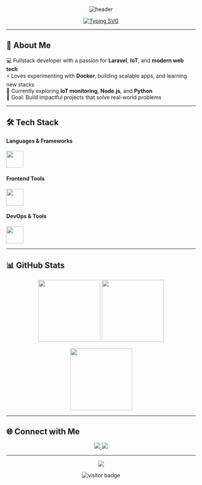 <!-- PROFIL README PREMIUM -->

<!-- Header Banner -->
<p align="center">
  <img src="https://capsule-render.vercel.app/api?type=waving&color=0:00C9FF,100:92FE9D&height=200&section=header&text=Hi%20There!%20I'm%20Roshit%20👋&fontSize=40&fontColor=ffffff" alt="header"/>
</p>

<!-- Typing Animation -->
<p align="center">
  <a href="https://git.io/typing-svg">
    <img src="https://readme-typing-svg.herokuapp.com?font=Fira+Code&weight=500&size=24&pause=1000&color=22F7FF&center=true&vCenter=true&width=700&lines=Fullstack+Web+Developer;Laravel+%26+PHP+Enthusiast;Loves+Docker+%26+IoT;Always+Learning+New+Tech" alt="Typing SVG" />
  </a>
</p>

---

## 🚀 About Me  
💻 Fullstack developer with a passion for **Laravel**, **IoT**, and **modern web tech**  
⚡ Loves experimenting with **Docker**, building scalable apps, and learning new stacks  
🌱 Currently exploring **IoT monitoring**, **Node.js**, and **Python**  
🎯 Goal: Build impactful projects that solve real-world problems

---

## 🛠 Tech Stack  

#### **Languages & Frameworks**
<p>
  <img src="https://skillicons.dev/icons?i=php,laravel,js,jquery,nodejs,python,vue,react" height="45" />
</p>

#### **Frontend Tools**
<p>
  <img src="https://skillicons.dev/icons?i=bootstrap,tailwind,figma,shadcn" height="45" />
</p>

#### **DevOps & Tools**
<p>
  <img src="https://skillicons.dev/icons?i=docker,postman,git,github,gitlab" height="45" />
</p>

---

## 📊 GitHub Stats  
<p align="center">
  <img src="https://github-readme-stats.vercel.app/api?username=codebyroshit&show_icons=true&theme=tokyonight&hide_border=true" height="165"/>
  <img src="https://streak-stats.demolab.com?user=codebyroshit&theme=tokyonight&hide_border=true" height="165"/>
</p>
<p align="center">
  <img src="https://github-readme-stats.vercel.app/api/top-langs/?username=codebyroshit&layout=compact&theme=tokyonight&hide_border=true" height="165"/>
</p>

---

## 🌐 Connect with Me  
<p align="center">
  <a href="mailto:auliarasyidalzahrawi@gmail.com">
    <img src="https://img.shields.io/badge/Email-D14836?style=for-the-badge&logo=gmail&logoColor=white"/>
  </a>
  <a href="https://linkedin.com/in/rsht">
    <img src="https://img.shields.io/badge/LinkedIn-0077B5?style=for-the-badge&logo=linkedin&logoColor=white"/>
  </a>
</p>

---

<!-- Footer -->
<p align="center">
  <img src="https://capsule-render.vercel.app/api?type=waving&color=0:00C9FF,100:92FE9D&height=120&section=footer"/>
</p>

<!-- Visitor Counter -->
<p align="center">
  <img src="https://visitor-badge.laobi.icu/badge?page_id=codebyroshit" alt="visitor badge"/>
</p>
